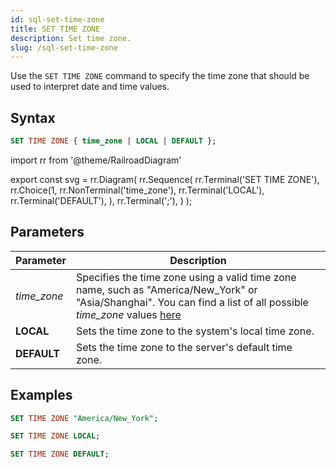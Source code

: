 ```yaml
---
id: sql-set-time-zone
title: SET TIME ZONE
description: Set time zone.
slug: /sql-set-time-zone
---
```


<head>
  <link rel="canonical" href="https://docs.risingwave.com/docs/current/sql-set-time-zone/" />
</head>

Use the `SET TIME ZONE` command to specify the time zone that should be used to interpret date and time values.

## Syntax

```sql
SET TIME ZONE { time_zone | LOCAL | DEFAULT };
```

import rr from '@theme/RailroadDiagram'

export const svg = rr.Diagram(
rr.Sequence(
rr.Terminal('SET TIME ZONE'),
rr.Choice(1,
rr.NonTerminal('time_zone'),
rr.Terminal('LOCAL'),
rr.Terminal('DEFAULT'),
),
rr.Terminal(';'),
)
);

<Drawer SVG={svg} />

## Parameters

| Parameter   | Description                                                                                                                                                                                                                      |
| ----------- | -------------------------------------------------------------------------------------------------------------------------------------------------------------------------------------------------------------------------------- |
| _time_zone_ | Specifies the time zone using a valid time zone name, such as "America/New_York" or "Asia/Shanghai". You can find a list of all possible _time_zone_ values [here](https://en.wikipedia.org/wiki/List_of_tz_database_time_zones) |
| **LOCAL**   | Sets the time zone to the system's local time zone.                                                                                                                                                                              |
| **DEFAULT** | Sets the time zone to the server's default time zone.                                                                                                                                                                            |

## Examples

```sql
SET TIME ZONE "America/New_York";
```

```sql
SET TIME ZONE LOCAL;
```

```sql
SET TIME ZONE DEFAULT;
```
